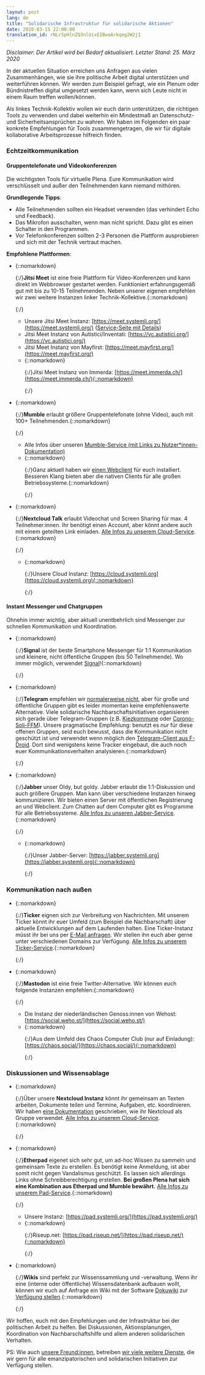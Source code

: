 ```yaml
---
layout: post
lang: de
title: "Solidarische Infrastruktur für solidarische Aktionen"
date: 2020-03-15 22:00:00
translation_id: rNLr5pHlnZQ3nlUixEIBwoArkqeg2W2j1
---
```


*Disclaimer: Der Artikel wird bei Bedarf aktualisiert. Letzter Stand: 25. März 2020*

In der aktuellen Situation erreichen uns Anfragen aus vielen Zusammenhängen, wie sie ihre politische Arbeit digital unterstützen und weiterführen können. Wir werden zum Beispiel gefragt, wie ein Plenum oder Bündnistreffen digital umgesetzt werden kann, wenn sich Leute nicht in einem Raum treffen wollen/können.

Als linkes Technik-Kollektiv wollen wir euch darin unterstützen, die richtigen Tools zu verwenden und dabei weiterhin ein Mindestmaß an Datenschutz- und Sicherheitsansprüchen zu wahren. Wir haben im Folgenden ein paar konkrete Empfehlungen für Tools zusammengetragen, die wir für digitale kollaborative Arbeitsprozesse hilfreich finden.

<!--more-->

### Echtzeitkommunikation

#### Gruppentelefonate und Videokonferenzen

Die wichtigsten Tools für virtuelle Plena. Eure Kommunikation wird verschlüsselt und außer den Teilnehmenden kann niemand mithören.

**Grundlegende Tipps**:

* Alle Teilnehmenden sollten ein Headset verwenden (das verhindert Echo und Feedback).
* Das Mikrofon ausschalten, wenn man nicht spricht. Dazu gibt es einen Schalter in den Programmen.
* Vor Telefonkonferenzen sollten 2-3 Personen die Plattform ausprobieren und sich mit der Technik vertraut machen.

**Empfohlene Plattformen**:

* {::nomarkdown}<p>{:/}**Jitsi Meet** ist eine freie Plattform für Video-Konferenzen und kann direkt im Webbrowser gestartet werden. Funktioniert erfahrungsgemäß gut mit bis zu 10-15 Teilnehmenden. Neben unserer eigenen empfehlen wir zwei weitere Instanzen linker Technik-Kollektive.{::nomarkdown}</p>{:/}
  * Unsere Jitsi Meet Instanz: [https://meet.systemli.org/](https://meet.systemli.org/) ([Service-Seite mit Details](/service/meet.html))
  * Jitsi Meet Instanz von Autistici/Inventati: [https://vc.autistici.org/](https://vc.autistici.org/)
  * Jitsi Meet Instanz von Mayfirst: [https://meet.mayfirst.org/](https://meet.mayfirst.org/)
  * {::nomarkdown}<p>{:/}Jitsi Meet Instanz von Immerda: [https://meet.immerda.ch/](https://meet.immerda.ch/){::nomarkdown}</p>{:/}

* {::nomarkdown}<p>{:/}**Mumble** erlaubt größere Gruppentelefonate (ohne Video), auch mit 100+ Teilnehmenden.{::nomarkdown}</p>{:/}
  * Alle Infos über unseren [Mumble-Service (mit Links zu Nutzer\*innen-Dokumentation)](/service/mumble.html)
  * {::nomarkdown}<p>{:/}Ganz aktuell haben wir [einen Webclient](https://talk.systemli.org) für euch installiert. Besseren Klang bieten aber die nativen Clients für alle großen Betriebssysteme.{::nomarkdown}</p>{:/}
  
* {::nomarkdown}<p>{:/}**Nextcloud Talk** erlaubt Videochat und Screen Sharing für max. 4 Teilnehmer:innen. Ihr benötigt einen Account, aber könnt andere auch mit einem geteilten Link einladen. [Alle Infos zu unserem Cloud-Service](/service/cloud.html).{::nomarkdown}</p>{:/} 
  * {::nomarkdown}<p>{:/}Unsere Cloud Instanz: [https://cloud.systemli.org](https://cloud.systemli.org){::nomarkdown}</p>{:/}

#### Instant Messenger und Chatgruppen

Ohnehin immer wichtig, aber aktuell unentbehrlich sind Messenger zur schnellen Kommunikation und Koordination.

* {::nomarkdown}<p>{:/}**Signal** ist der beste Smartphone Messenger für 1:1 Kommunikation und kleinere, nicht öffentliche Gruppen (bis 50 Teilnehmende). Wo immer möglich, verwendet [Signal](https://signal.org/)!{::nomarkdown}</p>{:/}

* {::nomarkdown}<p>{:/}**Telegram** empfehlen wir [normalerweise nicht](https://www.kuketz-blog.de/telegram-sicherheit-gibt-es-nur-auf-anfrage-messenger-teil3/), aber für große und öffentliche Gruppen gibt es leider momentan keine empfehlenswerte Alternative. Viele solidarische Nachbarschaftsinitiativen organisieren sich gerade über Telegram-Gruppen (z.B. [Kiezkommune](https://kiezkommune.noblogs.org/) oder [Corono-Soli-FFM](https://www.corona-soli-ffm.org/)). Unsere pragmatische Empfehlung: benutzt es *nur* für diese offenen Gruppen, seid euch bewusst, dass die Kommunikation nicht geschützt ist und verwendet wenn möglich den [Telegram-Client aus F-Droid](https://f-droid.org/en/packages/org.telegram.messenger/). Dort sind wenigstens keine Tracker eingebaut, die auch noch euer Kommunikationsverhalten analysieren.{::nomarkdown}</p>{:/}

* {::nomarkdown}<p>{:/}**Jabber** unser Oldy, but goldy. Jabber erlaubt die 1:1-Diskussion und auch größere Gruppen. Man kann über verschiedene Instanzen hinweg kommunizieren. Wir bieten einen Server mit öffentlichen Registrierung an und Webclient. Zum Chatten auf dem Computer gibt es Programme für alle Betriebssysteme. [Alle Infos zu unseren Jabber-Service](/service/xmpp.html).{::nomarkdown}</p>{:/}
  * {::nomarkdown}<p>{:/}Unser Jabber-Server: [https://jabber.systemli.org](https://jabber.systemli.org){::nomarkdown}</p>{:/}

### Kommunikation nach außen

* {::nomarkdown}<p>{:/}**Ticker** eignen sich zur Verbreitung von Nachrichten. Mit unserem Ticker könnt ihr euer Umfeld (zum Beispiel die Nachbarschaft) über aktuelle Entwicklungen auf dem Laufenden halten. Eine Ticker-Instanz müsst  ihr bei uns per <a href="mailto:support@systemli.org">E-Mail anfragen</a>. Wir stellen ihn euch aber gerne unter verschiedenen Domains zur Verfügung. [Alle Infos zu unserem Ticker-Service](/service/ticker.html).{::nomarkdown}</p>{:/}

* {::nomarkdown}<p>{:/}**Mastodon** ist eine freie Twitter-Alternative. Wir können euch folgende Instanzen empfehlen:{::nomarkdown}</p>{:/}
  * Die Instanz der niederländischen Genoss:innen von Wehost: [https://social.weho.st/](https://social.weho.st/)
  * {::nomarkdown}<p>{:/}Aus dem Umfeld des Chaos Computer Club (nur auf Einladung): [https://chaos.social/](https://chaos.social/){::nomarkdown}</p>{:/}

### Diskussionen und Wissensablage

* {::nomarkdown}<p>{:/}Über unsere **Nextcloud Instanz** könnt ihr gemeinsam an Texten arbeiten, Dokumente teilen und Termine, Aufgaben, etc. koordinieren. Wir haben [eine Dokumentation](https://wiki.systemli.org/howto/nextcloud/gruppen) geschrieben, wie ihr Nextcloud als Gruppe verwendet. [Alle Infos zu unserem Cloud-Service](/service/cloud.html).{::nomarkdown}</p>{:/}

* {::nomarkdown}<p>{:/}**Etherpad** eigenet sich sehr gut, um ad-hoc Wissen zu sammeln und gemeinsam Texte zu erstellen. Es benötigt keine Anmeldung, ist aber somit nicht gegen Vandalismus geschützt. Es lassen sich allerdings Links ohne Schreibberechtigung erstellen. **Bei großen Plena hat sich eine Kombination aus Etherpad und Mumble bewährt.** [Alle Infos zu unserem Pad-Service](/service/etherpad.html).{::nomarkdown}</p>{:/}
  * Unsere Instanz: [https://pad.systemli.org/](https://pad.systemli.org/)
  * {::nomarkdown}<p>{:/}Riseup.net: [https://pad.riseup.net/](https://pad.riseup.net/){::nomarkdown}</p>{:/}
  
* {::nomarkdown}<p>{:/}**Wikis** sind perfekt zur Wissenssammlung und -verwaltung. Wenn ihr eine (interne oder öffentliche) Wissensdatenbank aufbauen wollt, können wir euch auf Anfrage ein Wiki mit der Software [Dokuwiki](https://www.dokuwiki.org/dokuwiki) zur [Verfügung stellen](/service/hosting.html#wikis).{::nomarkdown}</p>{:/}

Wir hoffen, euch mit den Empfehlungen und der Infrastruktur bei der politischen Arbeit zu helfen. Bei Diskussionen, Aktionsplanungen, Koordination von Nachbarschaftshilfe und allem anderen solidarischen Verhalten.

PS: Wie auch [unsere Freund:innen](/friends.html), betreiben [wir viele weitere Dienste](/service/index.html), die wir gern für alle emanzipatorischen und solidarischen Initiativen zur Verfügung stellen.

